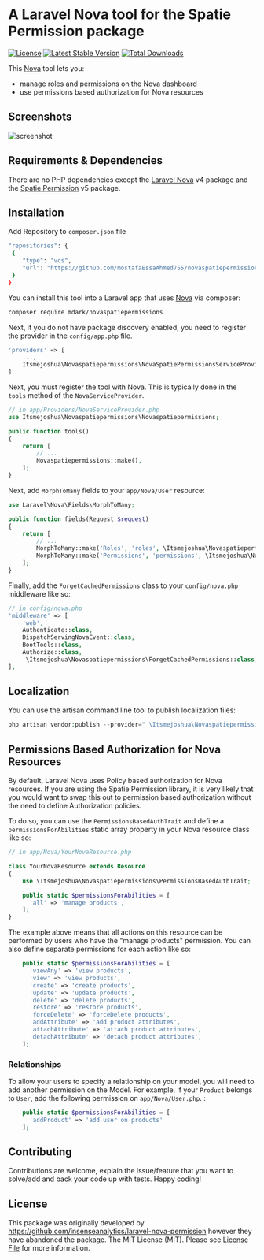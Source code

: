 # A Laravel Nova tool for the Spatie Permission package

 [![License](https://poser.pugx.org/itsmejoshua/novaspatiepermissions/license)](https://packagist.org/packages/insenseanalytics/laravel-nova-permission)
 [![Latest Stable Version](https://poser.pugx.org/itsmejoshua/novaspatiepermissions/v/stable)](https://packagist.org/packages/itsmejoshua/novaspatiepermissions)
 [![Total Downloads](https://poser.pugx.org/itsmejoshua/novaspatiepermissions/downloads)](https://packagist.org/packages/itsmejoshua/novaspatiepermissions)

This [Nova](https://nova.laravel.com) tool lets you:
- manage roles and permissions on the Nova dashboard
- use permissions based authorization for Nova resources

## Screenshots
<img alt="screenshot" src="https://itsmejoshua.ochosted.au-syd1.upcloudobjects.com/NovaSpatiePermissions.png" />

## Requirements & Dependencies
There are no PHP dependencies except the [Laravel Nova](https://nova.laravel.com) v4 package and the [Spatie Permission](https://github.com/spatie/laravel-permission) v5 package.

## Installation
Add Repository to `composer.json` file
```bash
"repositories": {
 {
    "type": "vcs",
    "url": "https://github.com/mostafaEssaAhmed755/novaspatiepermissions.git"
 }
}

```
You can install this tool into a Laravel app that uses [Nova](https://nova.laravel.com) via composer:

```bash
composer require mdark/novaspatiepermissions
```

Next, if you do not have package discovery enabled, you need to register the provider in the `config/app.php` file.
```php
'providers' => [
    ...,
    Itsmejoshua\Novaspatiepermissions\NovaSpatiePermissionsServiceProvider::class,
]
```

Next, you must register the tool with Nova. This is typically done in the `tools` method of the `NovaServiceProvider`.

```php
// in app/Providers/NovaServiceProvider.php
use Itsmejoshua\Novaspatiepermissions\Novaspatiepermissions;

public function tools()
{
    return [
        // ...
        Novaspatiepermissions::make(),
    ];
}
```

Next, add `MorphToMany` fields to your `app/Nova/User` resource:

```php
use Laravel\Nova\Fields\MorphToMany;

public function fields(Request $request)
{
    return [
        // ...
        MorphToMany::make('Roles', 'roles', \Itsmejoshua\Novaspatiepermissions\Role::class),
        MorphToMany::make('Permissions', 'permissions', \Itsmejoshua\Novaspatiepermissions\Permission::class),
    ];
}
```

Finally, add the `ForgetCachedPermissions` class to your `config/nova.php` middleware like so:

```php
// in config/nova.php
'middleware' => [
	'web',
	Authenticate::class,
	DispatchServingNovaEvent::class,
	BootTools::class,
	Authorize::class,
	 \Itsmejoshua\Novaspatiepermissions\ForgetCachedPermissions::class,
],
```

## Localization

You can use the artisan command line tool to publish localization files:

```php
php artisan vendor:publish --provider=" \Itsmejoshua\Novaspatiepermissions\NovaPermissionServiceProvider"
```

## Permissions Based Authorization for Nova Resources
By default, Laravel Nova uses Policy based authorization for Nova resources. If you are using the Spatie Permission library, it is very likely that you would want to swap this out to permission based authorization without the need to define Authorization policies.

To do so, you can use the `PermissionsBasedAuthTrait` and define a `permissionsForAbilities` static array property in your Nova resource class like so:

```php
// in app/Nova/YourNovaResource.php

class YourNovaResource extends Resource
{
    use \Itsmejoshua\Novaspatiepermissions\PermissionsBasedAuthTrait;

    public static $permissionsForAbilities = [
      'all' => 'manage products',
    ];
}
```

The example above means that all actions on this resource can be performed by users who have the "manage products" permission. You can also define separate permissions for each action like so:

```php
    public static $permissionsForAbilities = [
      'viewAny' => 'view products',
      'view' => 'view products',
      'create' => 'create products',
      'update' => 'update products',
      'delete' => 'delete products',
      'restore' => 'restore products',
      'forceDelete' => 'forceDelete products',
      'addAttribute' => 'add product attributes',
      'attachAttribute' => 'attach product attributes',
      'detachAttribute' => 'detach product attributes',
    ];
```

### Relationships 
To allow your users to specify a relationship on your model, you will need to add another permission on the Model. 
For example, if your `Product` belongs to `User`, add the following permission on `app/Nova/User.php`. : 

```php
    public static $permissionsForAbilities = [
      'addProduct' => 'add user on products'
    ];
```

## Contributing

Contributions are welcome, explain the issue/feature that you want to solve/add and back your code up with tests. Happy coding!

## License

This package was originally developed by https://github.com/insenseanalytics/laravel-nova-permission however they have abandoned the package.
The MIT License (MIT). Please see [License File](LICENSE.txt) for more information.
